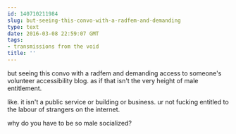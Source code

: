 ```yaml
---
id: 140710211984
slug: but-seeing-this-convo-with-a-radfem-and-demanding
type: text
date: 2016-03-08 22:59:07 GMT
tags:
- transmissions from the void
title: ''
---
```

but seeing this convo with a radfem and demanding access to someone's volunteer accessibility blog. as if that isn't the very height of male entitlement. 

like. it isn't a public service or building or business. ur not fucking entitled to the labour of strangers on the internet. 

why do you have to be so male socialized?